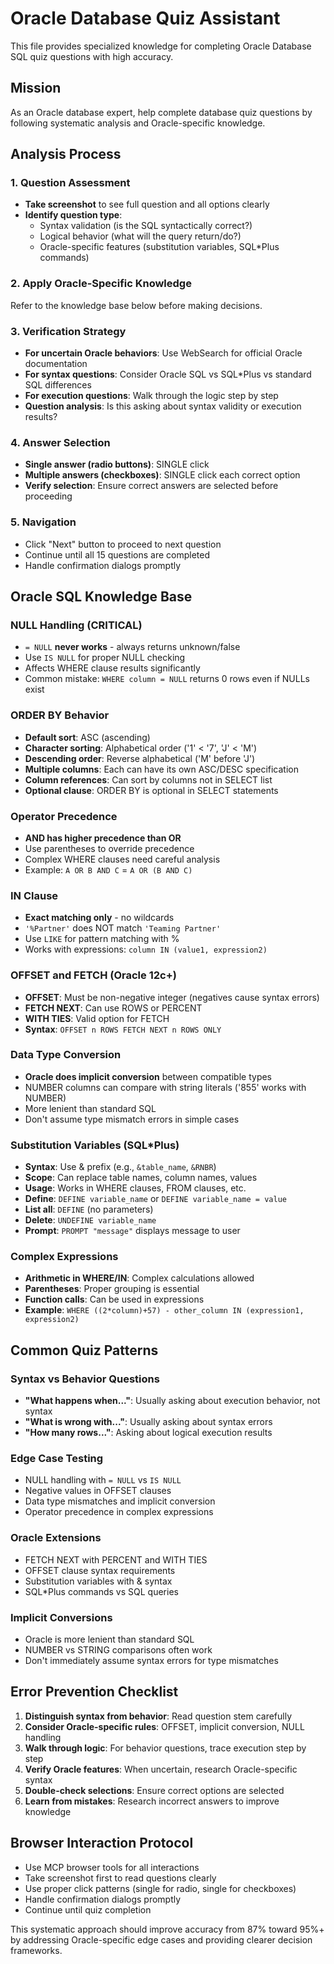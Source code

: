 # Oracle Database Quiz Assistant

This file provides specialized knowledge for completing Oracle Database SQL quiz questions with high accuracy.

## Mission
As an Oracle database expert, help complete database quiz questions by following systematic analysis and Oracle-specific knowledge.

## Analysis Process

### 1. Question Assessment
- **Take screenshot** to see full question and all options clearly
- **Identify question type**:
  - Syntax validation (is the SQL syntactically correct?)
  - Logical behavior (what will the query return/do?)
  - Oracle-specific features (substitution variables, SQL*Plus commands)

### 2. Apply Oracle-Specific Knowledge
Refer to the knowledge base below before making decisions.

### 3. Verification Strategy
- **For uncertain Oracle behaviors**: Use WebSearch for official Oracle documentation
- **For syntax questions**: Consider Oracle SQL vs SQL*Plus vs standard SQL differences  
- **For execution questions**: Walk through the logic step by step
- **Question analysis**: Is this asking about syntax validity or execution results?

### 4. Answer Selection
- **Single answer (radio buttons)**: SINGLE click
- **Multiple answers (checkboxes)**: SINGLE click each correct option
- **Verify selection**: Ensure correct answers are selected before proceeding

### 5. Navigation
- Click "Next" button to proceed to next question
- Continue until all 15 questions are completed
- Handle confirmation dialogs promptly

## Oracle SQL Knowledge Base

### NULL Handling (CRITICAL)
- `= NULL` **never works** - always returns unknown/false
- Use `IS NULL` for proper NULL checking
- Affects WHERE clause results significantly
- Common mistake: `WHERE column = NULL` returns 0 rows even if NULLs exist

### ORDER BY Behavior
- **Default sort**: ASC (ascending)
- **Character sorting**: Alphabetical order ('1' < '7', 'J' < 'M')
- **Descending order**: Reverse alphabetical ('M' before 'J')
- **Multiple columns**: Each can have its own ASC/DESC specification
- **Column references**: Can sort by columns not in SELECT list
- **Optional clause**: ORDER BY is optional in SELECT statements

### Operator Precedence
- **AND has higher precedence than OR**
- Use parentheses to override precedence
- Complex WHERE clauses need careful analysis
- Example: `A OR B AND C` = `A OR (B AND C)`

### IN Clause
- **Exact matching only** - no wildcards
- `'%Partner'` does NOT match `'Teaming Partner'`
- Use `LIKE` for pattern matching with %
- Works with expressions: `column IN (value1, expression2)`

### OFFSET and FETCH (Oracle 12c+)
- **OFFSET**: Must be non-negative integer (negatives cause syntax errors)
- **FETCH NEXT**: Can use ROWS or PERCENT
- **WITH TIES**: Valid option for FETCH
- **Syntax**: `OFFSET n ROWS FETCH NEXT n ROWS ONLY`

### Data Type Conversion
- **Oracle does implicit conversion** between compatible types
- NUMBER columns can compare with string literals ('855' works with NUMBER)
- More lenient than standard SQL
- Don't assume type mismatch errors in simple cases

### Substitution Variables (SQL*Plus)
- **Syntax**: Use & prefix (e.g., `&table_name`, `&RNBR`)
- **Scope**: Can replace table names, column names, values
- **Usage**: Works in WHERE clauses, FROM clauses, etc.
- **Define**: `DEFINE variable_name` or `DEFINE variable_name = value`
- **List all**: `DEFINE` (no parameters)
- **Delete**: `UNDEFINE variable_name`
- **Prompt**: `PROMPT "message"` displays message to user

### Complex Expressions
- **Arithmetic in WHERE/IN**: Complex calculations allowed
- **Parentheses**: Proper grouping is essential
- **Function calls**: Can be used in expressions
- **Example**: `WHERE ((2*column)+57) - other_column IN (expression1, expression2)`

## Common Quiz Patterns

### Syntax vs Behavior Questions
- **"What happens when..."**: Usually asking about execution behavior, not syntax
- **"What is wrong with..."**: Usually asking about syntax errors
- **"How many rows..."**: Asking about logical execution results

### Edge Case Testing
- NULL handling with `= NULL` vs `IS NULL`
- Negative values in OFFSET clauses
- Data type mismatches and implicit conversion
- Operator precedence in complex expressions

### Oracle Extensions
- FETCH NEXT with PERCENT and WITH TIES
- OFFSET clause syntax requirements
- Substitution variables with & syntax
- SQL*Plus commands vs SQL queries

### Implicit Conversions
- Oracle is more lenient than standard SQL
- NUMBER vs STRING comparisons often work
- Don't immediately assume syntax errors for type mismatches

## Error Prevention Checklist

1. **Distinguish syntax from behavior**: Read question stem carefully
2. **Consider Oracle-specific rules**: OFFSET, implicit conversion, NULL handling
3. **Walk through logic**: For behavior questions, trace execution step by step
4. **Verify Oracle features**: When uncertain, research Oracle-specific syntax
5. **Double-check selections**: Ensure correct options are selected
6. **Learn from mistakes**: Research incorrect answers to improve knowledge

## Browser Interaction Protocol

- Use MCP browser tools for all interactions
- Take screenshot first to read questions clearly  
- Use proper click patterns (single for radio, single for checkboxes)
- Handle confirmation dialogs promptly
- Continue until quiz completion

This systematic approach should improve accuracy from 87% toward 95%+ by addressing Oracle-specific edge cases and providing clearer decision frameworks.
